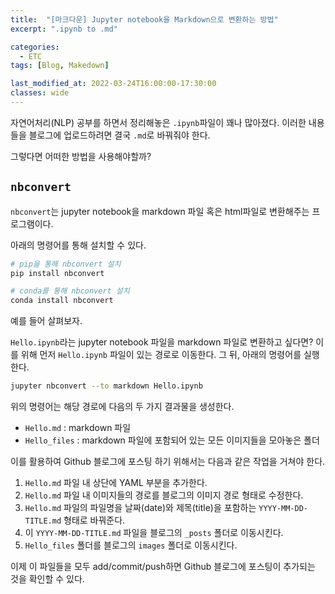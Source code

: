 ```yaml
---
title:  "[마크다운] Jupyter notebook을 Markdown으로 변환하는 방법"
excerpt: ".ipynb to .md"

categories:
  - ETC
tags: [Blog, Makedown]

last_modified_at: 2022-03-24T16:00:00-17:30:00
classes: wide
---
```


자연어처리(NLP) 공부를 하면서 정리해놓은 `.ipynb`파일이 꽤나 많아졌다. 이러한 내용들을 블로그에 업로드하려면 결국 `.md`로 바꿔줘야 한다.

그렇다면 어떠한 방법을 사용해야할까?

## `nbconvert`

`nbconvert`는 jupyter notebook을 markdown 파일 혹은 html파일로 변환해주는 프로그램이다.

아래의 명령어를 통해 설치할 수 있다.

```bash
# pip을 통해 nbconvert 설치
pip install nbconvert
```

```bash
# conda를 통해 nbconvert 설치
conda install nbconvert
```

예를 들어 살펴보자.

`Hello.ipynb`라는 jupyter notebook 파일을 markdown 파일로 변환하고 싶다면?
이를 위해 먼저 `Hello.ipynb` 파일이 있는 경로로 이동한다. 그 뒤, 아래의 명령어를 실행한다.

```bash
jupyter nbconvert --to markdown Hello.ipynb
```

위의 명령어는 해당 경로에 다음의 두 가지 결과물을 생성한다.

- `Hello.md` : markdown 파일
- `Hello_files` : markdown 파일에 포함되어 있는 모든 이미지들을 모아놓은 폴더

이를 활용하여 Github 블로그에 포스팅 하기 위해서는 다음과 같은 작업을 거쳐야 한다.

1. `Hello.md` 파일 내 상단에 YAML 부분을 추가한다.
2. `Hello.md` 파일 내 이미지들의 경로를 블로그의 이미지 경로 형태로 수정한다.
3. `Hello.md` 파일의 파일명을 날짜(date)와 제목(title)을 포함하는 `YYYY-MM-DD-TITLE.md` 형태로 바꿔준다.
4. 이 `YYYY-MM-DD-TITLE.md` 파일을 블로그의 `_posts` 폴더로 이동시킨다.
5. `Hello_files` 폴더를 블로그의 `images` 폴더로 이동시킨다.

이제 이 파일들을 모두 add/commit/push하면 Github 블로그에 포스팅이 추가되는 것을 확인할 수 있다.